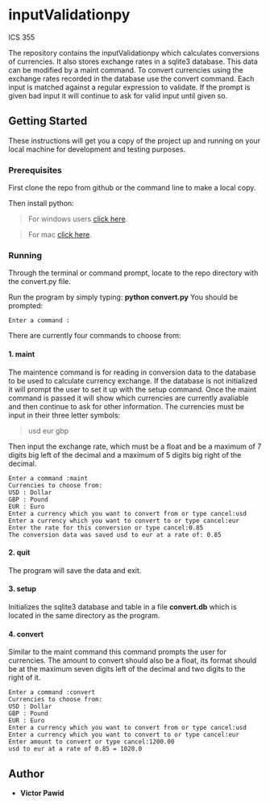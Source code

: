 # inputValidationpy
ICS 355

The repository contains the inputValidationpy which calculates conversions of currencies. It also stores exchange rates in a sqlite3 database. This data can be modified by a maint command. To convert currencies using the exchange rates recorded in the database use the convert command. Each input is matched against a regular expression to validate. If the prompt is given bad input it will continue to ask for valid input until given so. 

## Getting Started

These instructions will get you a copy of the project up and running on your local machine for development and testing purposes.


### Prerequisites

First clone the repo from github or the command line to make a local copy. 


Then install python:

>For windows users [click here](http://docs.python-guide.org/en/latest/starting/install/win/).

>For mac [click here](http://docs.python-guide.org/en/latest/starting/install/osx/).


### Running

Through the terminal or command prompt, locate to the repo directory with the convert.py file. 

Run the program by simply typing: **python convert.py** You should be prompted:
```
Enter a command :
```
There are currently four commands to choose from: 

#### 1. maint

The maintence command is for reading in conversion data to the database to be used to calculate currency exchange. If the database is not initialized it will prompt the user to set it up with the setup command. Once the maint command is passed it will show which currencies are currently avaliable and then continue to ask for other information. The currencies must be input in their three letter symbols:
>usd eur gbp

Then input the exchange rate, which must be a float and be a maximum of 7 digits big left of the decimal and a maximum of 5 digits big right of the decimal. 
```
Enter a command :maint
Currencies to choose from:
USD : Dollar
GBP : Pound
EUR : Euro
Enter a currency which you want to convert from or type cancel:usd
Enter a currency which you want to convert to or type cancel:eur
Enter the rate for this conversion or type cancel:0.85
The conversion data was saved usd to eur at a rate of: 0.85
```
#### 2. quit

The program will save the data and exit.

#### 3. setup

Initializes the sqlite3 database and table in a file **convert.db** which is located in the same directory as the program.

#### 4. convert

Similar to the maint command this command prompts the user for currencies. The amount to convert should also be a float, its format should be at the maximum seven digits left of the decimal and two digits to the right of it.

```
Enter a command :convert
Currencies to choose from:
USD : Dollar
GBP : Pound
EUR : Euro
Enter a currency which you want to convert from or type cancel:usd
Enter a currency which you want to convert to or type cancel:eur
Enter amount to convert or type cancel:1200.00
usd to eur at a rate of 0.85 = 1020.0
```

## Author

* **Victor Pawid** 
